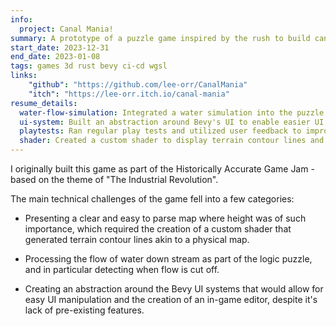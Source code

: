 ```yaml
---
info:
  project: Canal Mania!
summary: A prototype of a puzzle game inspired by the rush to build canals in early 1800s great britain. Involved significant shader work, a robust rules engine, and a custom level editor.
start_date: 2023-12-31
end_date: 2023-01-08
tags: games 3d rust bevy ci-cd wgsl
links:
    "github": "https://github.com/lee-orr/CanalMania"
    "itch": "https://lee-orr.itch.io/canal-mania"
resume_details:
  water-flow-simulation: Integrated a water simulation into the puzzle gameplay
  ui-system: Built an abstraction around Bevy's UI to enable easier UI manipulation and the creation of an in-game editor
  playtests: Ran regular play tests and utilized user feedback to improve the design
  shader: Created a custom shader to display terrain contour lines and deform flat tiles to generate a height map
---
```


I originally built this game as part of the Historically Accurate Game Jam - based on the theme of "The Industrial Revolution".

The main technical challenges of the game fell into a few categories:

- Presenting a clear and easy to parse map where height was of such importance, which required the creation of a custom shader that generated terrain contour lines akin to a physical map.

- Processing the flow of water down stream as part of the logic puzzle, and in particular detecting when flow is cut off.

- Creating an abstraction around the Bevy UI systems that would allow for easy UI manipulation and the creation of an in-game editor, despite it's lack of pre-existing features.
